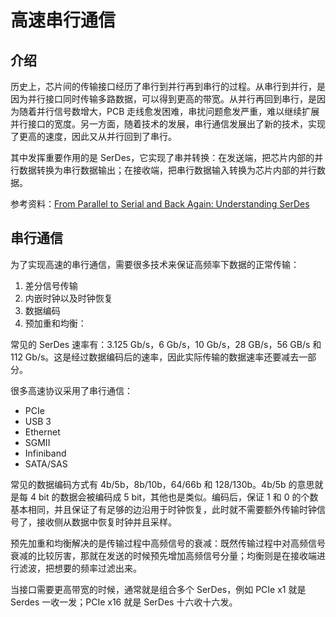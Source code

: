 # 高速串行通信

## 介绍

历史上，芯片间的传输接口经历了串行到并行再到串行的过程。从串行到并行，是因为并行接口同时传输多路数据，可以得到更高的带宽。从并行再回到串行，是因为随着并行信号数增大，PCB 走线愈发困难，串扰问题愈发严重，难以继续扩展并行接口的宽度。另一方面，随着技术的发展，串行通信发展出了新的技术，实现了更高的速度，因此又从并行回到了串行。

其中发挥重要作用的是 SerDes，它实现了串并转换：在发送端，把芯片内部的并行数据转换为串行数据输出；在接收端，把串行数据输入转换为芯片内部的并行数据。

参考资料：[From Parallel to Serial and Back Again: Understanding SerDes](https://www.allaboutcircuits.com/technical-articles/from-parallel-to-serial-and-back-again-understanding-serdes/)

## 串行通信

为了实现高速的串行通信，需要很多技术来保证高频率下数据的正常传输：

1. 差分信号传输
2. 内嵌时钟以及时钟恢复
3. 数据编码
4. 预加重和均衡：

常见的 SerDes 速率有：3.125 Gb/s，6 Gb/s，10 Gb/s，28 GB/s，56 GB/s 和 112 Gb/s。这是经过数据编码后的速率，因此实际传输的数据速率还要减去一部分。

很多高速协议采用了串行通信：

- PCIe
- USB 3
- Ethernet
- SGMII
- Infiniband
- SATA/SAS

常见的数据编码方式有 4b/5b，8b/10b，64/66b 和 128/130b。4b/5b 的意思就是每 4 bit 的数据会被编码成 5 bit，其他也是类似。编码后，保证 1 和 0 的个数基本相同，并且保证了有足够的边沿用于时钟恢复，此时就不需要额外传输时钟信号了，接收侧从数据中恢复时钟并且采样。

预先加重和均衡解决的是传输过程中高频信号的衰减：既然传输过程中对高频信号衰减的比较厉害，那就在发送的时候预先增加高频信号分量；均衡则是在接收端进行滤波，把想要的频率过滤出来。

当接口需要更高带宽的时候，通常就是组合多个 SerDes，例如 PCIe x1 就是 Serdes 一收一发；PCIe x16 就是 SerDes 十六收十六发。

